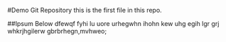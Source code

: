 #Demo Git Repository
this is the first file in this repo.

##Ipsum Below
dfewqf fyhi lu uore urhegwhn  ihohn kew uhg egih lgr
grj whkrjhgilerw gbrbrhegn,mvhweo;


